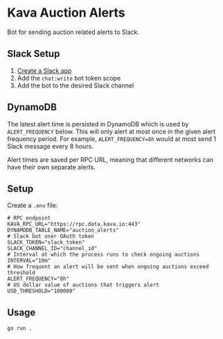 # Kava Auction Alerts

Bot for sending auction related alerts to Slack.

## Slack Setup

1. [Create a Slack app](https://api.slack.com/apps/new)
2. Add the `chat:write` bot token scope
3. Add the bot to the desired Slack channel

## DynamoDB

The latest alert time is persisted in DynamoDB which is used by
`ALERT_FREQUENCY` below. This will only alert at most once in the given alert
frequency period. For example, `ALERT_FREQUENCY=8h` would at most send 1 Slack
message every 8 hours.

Alert times are saved per RPC URL, meaning that different networks can have
their own separate alerts.

## Setup

Create a `.env` file:

```
# RPC endpoint
KAVA_RPC_URL="https://rpc.data.kava.io:443"
DYNAMODB_TABLE_NAME="auction_alerts"
# Slack bot user OAuth token
SLACK_TOKEN="slack_token"
SLACK_CHANNEL_ID="channel_id"
# Interval at which the process runs to check ongoing auctions
INTERVAL="10m"
# How frequent an alert will be sent when ongoing auctions exceed threshold
ALERT_FREQUENCY="8h"
# US dollar value of auctions that triggers alert
USD_THRESHOLD="100000"
```

## Usage

```
go run .
```
